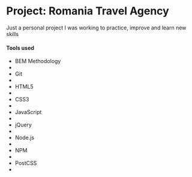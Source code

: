<h1>Project: Romania Travel Agency</h1>
<p> Just a personal project I was working to practice, improve and learn new skills</p>

<h4>Tools used</h4>

<ul>
  <li>BEM Methodology<li>
  <li>Git<li>
  <li>HTML5<li>
  <li>CSS3<li>
  <li>JavaScript<li>
  <li>jQuery<li>
  <li>Node.js<li>
  <li>NPM<li>
  <li>PostCSS<li>
</ul>
